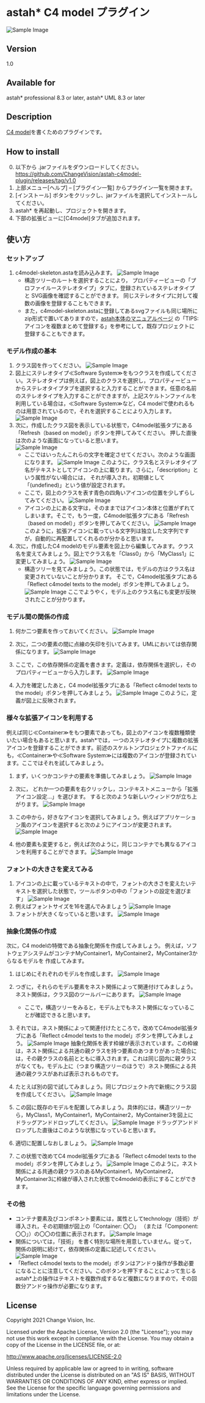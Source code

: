 astah* C4 model プラグイン
===============================
![Sample Image](doc/c4model.png)

Version
----------------
1.0

Available for
----------------
astah* professional 8.3 or later, astah* UML 8.3 or later

Description
----------------
[C4 model](https://c4model.com)を書くためのプラグインです。

How to install
----------------

0. 以下から .jarファイルをダウンロードしてください。
   https://github.com/ChangeVision/astah-c4model-plugin/releases/tag/v1.0
1. 上部メニュー[ヘルプ] – [プラグイン一覧] からプラグイン一覧を開きます。
2. [インストール] ボタンをクリックし、jarファイルを選択してインストールしてください。
3. astah* を再起動し、プロジェクトを開きます。
4. 下部の拡張ビューに[C4model]タブが追加されます。

使い方
----------------
### セットアップ

1. c4model-skeleton.astaを読み込みます。
   ![Sample Image](doc/c4model_01a.png)
    - 構造ツリーのルートを選択することにより，  プロパティービューの「プロファイルーステレオタイプ」タブに，登録されているステレオタイプと SVG画像を確認することができます。 同じステレオタイプに対して複数の画像を登録することもできます。
    - また，c4model-skeleton.astaに登録してあるsvgファイルも同じ場所にzip形式で置いてありますので，[astah本体のマニュアルページ](https://astah.change-vision.com/ja/manual/330-property-view.html#icon) の「TIPS: アイコンを複数まとめて登録する」を参考にして，既存プロジェクトに登録することもできます。

### モデル作成の基本

1. クラス図を作ってください。
   ![Sample Image](doc/c4model_02a.png)
2. 図上にステレオタイプ≪Software System≫をもつクラスを作成してください。ステレオタイプは例えば，図上のクラスを選択し，プロパティービューからステレオタイプタブを選択すると入力することができます。任意の名前のステレオタイプを入力することができますが，上記スケルトンファイルを利用している場合は，≪Software System≫など，C4 modelで使われるものは用意されているので，それを選択することにより入力します。
   ![Sample Image](doc/c4model_03a.png)
3. 次に，作成したクラス図を表示している状態で，C4model拡張タブにある「Refresh（based on model）」ボタンを押してみてください。
   押した直後は次のような画面になっていると思います。   
   ![Sample Image](doc/c4model_06a.png)
   - ここではいったんこれらの文字を確定させてください。次のような画面になります。
     ![Sample Image](doc/c4model_07a.png)
     このように，クラス名とステレオタイプ名がテキストとしてアイコンの上に載ります。さらに，「description」という属性がない場合には，
     それが導入され，初期値として「(undefined)」という値が設定されます。
   - ここで，図上のクラスを表す青色の四角いアイコンの位置を少しずらしてみてください。
     ![Sample Image](doc/c4model_08a.png)
   - アイコンの上にある文字は，そのままではアイコン本体と位置がずれてしまいます。そこで，もう一度，C4model拡張タブにある「Refresh（based on model）」ボタンを押してみてください。
      ![Sample Image](doc/c4model_09b.png)
     このように，拡張アイコンに載っている文字列は独立した文字列ですが，自動的に再配置してくれるのが分かると思います。
4. 次に，作成したC4 modelのモデル要素を図上から編集してみます。クラス名を変えてみましょう。図上でクラス名を「Class0」から「MyClass1」に 変更してみましょう。
   ![Sample Image](doc/c4model_10b.png)
   - 構造ツリーを見てみましょう。この状態では，モデルの方はクラス名は変更されていないことが分かります。 
     そこで，C4model拡張タブにある「Reflect c4model texts to the model」ボタンを押してみましょう。
     ![Sample Image](doc/c4model_11a.png)
     ここでようやく，モデル上のクラス名にも変更が反映されたことが分かります。

### モデル間の関係の作成
1. 何か二つ要素を作っておいてください。
   ![Sample Image](doc/c4model_12.png)
2. 次に，二つの要素の間に点線の矢印を引いてみます。UMLにおいては依存関係になります。
   ![Sample Image](doc/c4model_13.png)
3. ここで，この依存関係の定義を書きます。定義は，依存関係を選択し，そのプロパティービューから入力します。
   ![Sample Image](doc/c4model_14.png)
   
4. 入力を確定したあと，C4 model拡張タブにある「Reflect c4model texts to the model」ボタンを押してみましょう。
   ![Sample Image](doc/c4model_15.png)
このように，定義が図上に反映されます。

### 様々な拡張アイコンを利用する
例えば同じ≪Container≫をもつ要素であっても，図上のアイコンを複数種類使いたい場合もあると思います。astah*では，一つのステレオタイプに複数の拡張アイコンを登録することができます。前述のスケルトンプロジェクトファイルにも，≪Container≫や≪Software System≫には複数のアイコンが登録されています。ここではそれを試してみましょう。
1. まず，いくつかコンテナの要素を準備してみましょう。
![Sample Image](doc/c4model_16.png)
2. 次に， どれか一つの要素を右クリックし，コンテキストメニューから「拡張アイコン設定...」を選びます。
   すると次のような新しいウィンドウが立ち上がります。
![Sample Image](doc/c4model_17.png)
   
3. この中から，好きなアイコンを選択してみましょう。例えばアプリケーション風のアイコンを選択すると次のようにアイコンが変更されます。
   ![Sample Image](doc/c4model_18.png)
4. 他の要素も変更すると，例えば次のように，同じコンテナでも異なるアイコンを利用することができます。
   ![Sample Image](doc/c4model_19.png)
   
### フォントの大きさを変えてみる
1. アイコンの上に載っているテキストの中で，フォントの大きさを変えたいテキストを選択した状態で，ツールボタンの中の「フォントの設定を選びます」
   ![Sample Image](doc/c4model_20.png)
2. 例えばフォントサイズを16を選んでみましょう
   ![Sample Image](doc/c4model_21.png)
3. フォントが大きくなっていると思います。
   ![Sample Image](doc/c4model_22.png)
### 抽象化関係の作成
次に，C4 modelの特徴である抽象化関係を作成してみましょう。
例えば，ソフトウェアシステムがコンテナMyContainer1，MyContainer2，MyContainer3からなるモデルを 作成してみます。
1. はじめにそれぞれのモデルを作成します。
   ![Sample Image](doc/c4model_23.png)
2. つぎに，それらのモデル要素をネスト関係によって関連付けてみましょう。ネスト関係は，クラス図のツールバーにあります。
   ![Sample Image](doc/c4model_24.png)
   - ここで，構造ツリーをみると，モデル上でもネスト関係になっていることが確認できると思います。
3. それでは，ネスト関係によって関連付けたところで，改めてC4model拡張タブにある「Reflect c4model texts to the model」ボタンを押してみましょう。
   ![Sample Image](doc/c4model_25.png)
   抽象化関係を表す枠線が表示されています。この枠線は，ネスト関係による共通の親クラスを持つ要素のあつまりがあった場合には，その親クラスの名前とともに導入されます。これは同じ図内に親クラスがなくても，モデル上に（つまり構造ツリーのほうで）ネスト関係による共通の親クラスがあれば表示されるものです。
   
4. たとえば別の図で試してみましょう。同じプロジェクト内で新規にクラス図を作成してください。
   ![Sample Image](doc/c4model_26.png)
5. この図に既存のモデルを配置してみましょう。具体的には，構造ツリーから，MyClass1，MyContainer1，MyContainer2，MyContainer3を図上にドラッグアンドドロップしてください。
   ![Sample Image](doc/c4model_27.png)
   ドラッグアンドドロップした直後はこのような状態になっていると思います。
6. 適切に配置しなおしましょう。
   ![Sample Image](doc/c4model_28.png)
7. この状態で改めてC4 model拡張タブにある「Reflect c4model texts to the model」ボタンを押してみましょう。
   ![Sample Image](doc/c4model_29.png)
   このように，ネスト関係による共通の親クラスのあるMyContainer1，MyContainer2，MyContainer3に枠線が導入された状態でc4modelの表示にすることができます。

### その他
* コンテナ要素及びコンポネント要素には，属性としてtechnology（技術）が導入され，その初期値が図上の「Container: 〇〇」 （または「Component: 〇〇」）の〇〇の位置に表示されます。
  ![Sample Image](doc/c4model_30.png)
* 関係については，「技術」 を書く特別な場所を用意していません。従って，関係の説明に続けて，依存関係の定義に記述してください。
  ![Sample Image](doc/c4model_31.png)
* 「Reflect c4model texts to the model」ボタンはアンドゥ操作が多数必要になることに注意してください。このボタンを押下することによって生じるastah*上の操作はテキストを複数作成するなど複数になりますので，その回数分アンドゥ操作が必要になります。

License
---------------
Copyright 2021 Change Vision, Inc.

Licensed under the Apache License, Version 2.0 (the "License");
you may not use this work except in compliance with the License.
You may obtain a copy of the License in the LICENSE file, or at:

<http://www.apache.org/licenses/LICENSE-2.0>

Unless required by applicable law or agreed to in writing, software
distributed under the License is distributed on an "AS IS" BASIS,
WITHOUT WARRANTIES OR CONDITIONS OF ANY KIND, either express or implied.
See the License for the specific language governing permissions and
limitations under the License.
